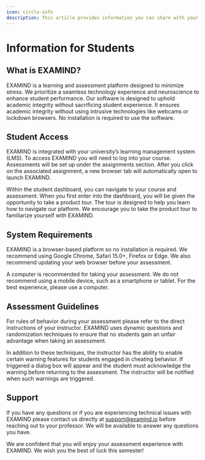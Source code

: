 ```yaml
---
icon: circle-info
description: This article provides information you can share with your students
---
```


# Information for Students

## What is EXAMIND?

EXAMIND is a learning and assessment platform designed to minimize stress. We prioritize a seamless technology experience and neuroscience to enhance student performance. Our software is designed to uphold academic integrity without sacrificing student experience. It ensures academic integrity without using intrusive technologies like webcams or lockdown browsers. No installation is required to use the software.

## Student Access

EXAMIND is integrated with your university’s learning management system (LMS). To access EXAMIND you will need to log into your course. Assessments will be set up under the assignments section. After you click on the associated assignment, a new browser tab will automatically open to launch EXAMIND.

Within the student dashboard, you can navigate to your course and assessment. When you first enter into the dashboard, you will be given the opportunity to take a product tour. The tour is designed to help you learn how to navigate our platform. We encourage you to take the product tour to familiarize yourself with EXAMIND.

## System Requirements

EXAMIND is a browser-based platform so no installation is required. We recommend using Google Chrome, Safari 15.0+, Firefox or Edge. We also recommend updating your web browser before your assessment.

A computer is recommended for taking your assessment. We do not recommend using a mobile device, such as a smartphone or tablet. For the best experience, please use a computer.

## Assessment Guidelines

For rules of behavior during your assessment please refer to the direct instructions of your instructor. EXAMIND uses dynamic questions and randomization techniques to ensure that no students gain an unfair advantage when taking an assessment.

In addition to these techniques, the instructor has the ability to enable certain warning features for students engaged in cheating behavior. If triggered a dialog box will appear and the student must acknowledge the warning before returning to the assessment. The instructor will be notified when such warnings are triggered.

## Support

If you have any questions or if you are experiencing technical issues with EXAMIND please contact us directly at [support@examind.io](mailto:support@examind.io) before reaching out to your professor. We will be available to answer any questions you have.

We are confident that you will enjoy your assessment experience with EXAMIND. We wish you the best of luck this semester!





